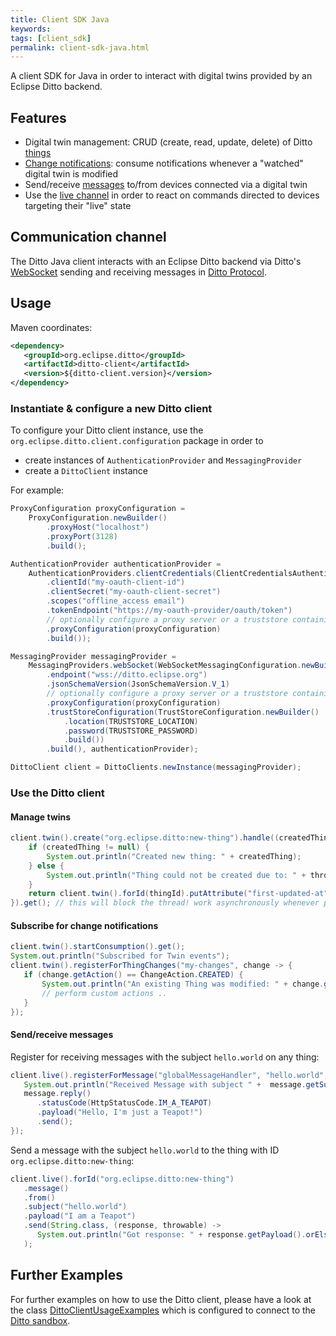 ```yaml
---
title: Client SDK Java
keywords: 
tags: [client_sdk]
permalink: client-sdk-java.html
---
```


A client SDK for Java in order to interact with digital twins provided by an Eclipse Ditto backend.

## Features

* Digital twin management: CRUD (create, read, update, delete) of Ditto [things](https://www.eclipse.org/ditto/basic-thing.html)
* [Change notifications](https://www.eclipse.org/ditto/basic-changenotifications.html): 
  consume notifications whenever a "watched" digital twin is modified 
* Send/receive [messages](https://www.eclipse.org/ditto/basic-messages.html) to/from devices connected via a digital twin
* Use the [live channel](https://www.eclipse.org/ditto/protocol-twinlive.html#live) in order to react on commands directed
  to devices targeting their "live" state

## Communication channel

The Ditto Java client interacts with an Eclipse Ditto backend via Ditto's 
[WebSocket](https://www.eclipse.org/ditto/httpapi-protocol-bindings-websocket.html) sending and receiving messages
in [Ditto Protocol](https://www.eclipse.org/ditto/protocol-overview.html).

## Usage

Maven coordinates:

```xml
<dependency>
   <groupId>org.eclipse.ditto</groupId>
   <artifactId>ditto-client</artifactId>
   <version>${ditto-client.version}</version>
</dependency>
```

### Instantiate & configure a new Ditto client

To configure your Ditto client instance, use the `org.eclipse.ditto.client.configuration` package in order to 
* create instances of `AuthenticationProvider` and `MessagingProvider`
* create a `DittoClient` instance

For example:

```java
ProxyConfiguration proxyConfiguration =
    ProxyConfiguration.newBuilder()
        .proxyHost("localhost")
        .proxyPort(3128)
        .build();

AuthenticationProvider authenticationProvider =
    AuthenticationProviders.clientCredentials(ClientCredentialsAuthenticationConfiguration.newBuilder()
        .clientId("my-oauth-client-id")
        .clientSecret("my-oauth-client-secret")
        .scopes("offline_access email")
        .tokenEndpoint("https://my-oauth-provider/oauth/token")
        // optionally configure a proxy server or a truststore containing the trusted CAs for SSL connection establishment
        .proxyConfiguration(proxyConfiguration)
        .build());

MessagingProvider messagingProvider =
    MessagingProviders.webSocket(WebSocketMessagingConfiguration.newBuilder()
        .endpoint("wss://ditto.eclipse.org")
        .jsonSchemaVersion(JsonSchemaVersion.V_1)
        // optionally configure a proxy server or a truststore containing the trusted CAs for SSL connection establishment
        .proxyConfiguration(proxyConfiguration)
        .trustStoreConfiguration(TrustStoreConfiguration.newBuilder()
            .location(TRUSTSTORE_LOCATION)
            .password(TRUSTSTORE_PASSWORD)
            .build())
        .build(), authenticationProvider);

DittoClient client = DittoClients.newInstance(messagingProvider);
```

### Use the Ditto client

#### Manage twins

```java
client.twin().create("org.eclipse.ditto:new-thing").handle((createdThing, throwable) -> {
    if (createdThing != null) {
        System.out.println("Created new thing: " + createdThing);
    } else {
        System.out.println("Thing could not be created due to: " + throwable.getMessage());
    }
    return client.twin().forId(thingId).putAttribute("first-updated-at", OffsetDateTime.now().toString());
}).get(); // this will block the thread! work asynchronously whenever possible!
```

#### Subscribe for change notifications

```java
client.twin().startConsumption().get();
System.out.println("Subscribed for Twin events");
client.twin().registerForThingChanges("my-changes", change -> {
   if (change.getAction() == ChangeAction.CREATED) {
       System.out.println("An existing Thing was modified: " + change.getThing());
       // perform custom actions ..
   }
});
```

#### Send/receive messages

Register for receiving messages with the subject `hello.world` on any thing:

```java
client.live().registerForMessage("globalMessageHandler", "hello.world", message -> {
   System.out.println("Received Message with subject " +  message.getSubject());
   message.reply()
      .statusCode(HttpStatusCode.IM_A_TEAPOT)
      .payload("Hello, I'm just a Teapot!")
      .send();
});
```

Send a message with the subject `hello.world` to the thing with ID `org.eclipse.ditto:new-thing`:

```java
client.live().forId("org.eclipse.ditto:new-thing")
   .message()
   .from()
   .subject("hello.world")
   .payload("I am a Teapot")
   .send(String.class, (response, throwable) ->
      System.out.println("Got response: " + response.getPayload().orElse(null))
   );
```

## Further Examples

For further examples on how to use the Ditto client, please have a look at the class 
[DittoClientUsageExamples](https://github.com/eclipse/ditto-clients/blob/master/java/src/test/java/org/eclipse/ditto/client/DittoClientUsageExamples.java)
 which is configured to connect to the [Ditto sandbox](https://ditto.eclipse.org).

